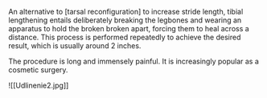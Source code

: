 An alternative to [tarsal reconfiguration] to increase stride length, tibial lengthening entails deliberately breaking the legbones and wearing an apparatus to hold the broken broken apart, forcing them to heal across a distance. This process is performed repeatedly to achieve the desired result, which is usually around 2 inches.

The procedure is long and immensely painful. It is increasingly popular as a cosmetic surgery.

![[Udlinenie2.jpg]]
